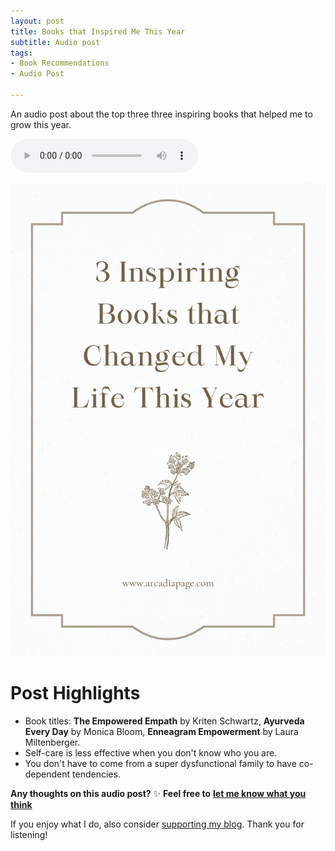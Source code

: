 ```yaml
---
layout: post
title: Books that Inspired Me This Year
subtitle: Audio post
tags:
- Book Recommendations
- Audio Post

---
```

An audio post about the top three three inspiring books that helped me to grow this year.

<audio controls>
<source src="[three-books-that-inspired-me-this-year-audio-post.ogg](/uploads/three-books-that-inspired-me-this-year-audio-post.ogg "three-books-that-inspired-me-this-year-audio-post.ogg")">
Your browser does not support the audio element.
</audio>

![](/uploads/three-inspiring-books-that-changed-my-life-this-year.png)

# Post Highlights

* Book titles: **The Empowered Empath** by Kriten Schwartz, **Ayurveda Every Day** by Monica Bloom, **Enneagram Empowerment** by Laura Miltenberger.
* Self-care is less effective when you don't know who you are.
* You don't have to come from a super dysfunctional family to have co-dependent tendencies.

**Any thoughts on this audio post?** ✨ **Feel free to** [**let me know what you think**](https://arcadiapage.com/aboutme/)

If you enjoy what I do, also consider [supporting my blog](https://www.buymeacoffee.com/arcadiapage). Thank you for listening!